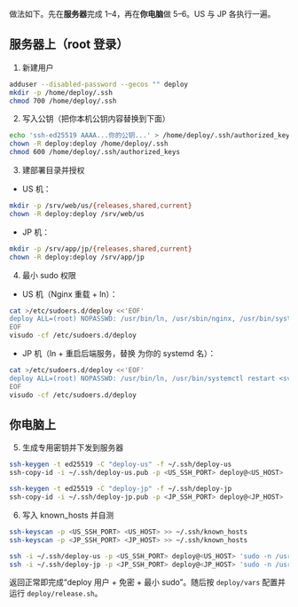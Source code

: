 做法如下。先在**服务器**完成 1–4，再在**你电脑**做 5–6。US 与 JP 各执行一遍。

## 服务器上（root 登录）

1. 新建用户

```bash
adduser --disabled-password --gecos "" deploy
mkdir -p /home/deploy/.ssh
chmod 700 /home/deploy/.ssh
```

2. 写入公钥（把你本机公钥内容替换到下面）

```bash
echo 'ssh-ed25519 AAAA...你的公钥...' > /home/deploy/.ssh/authorized_keys
chown -R deploy:deploy /home/deploy/.ssh
chmod 600 /home/deploy/.ssh/authorized_keys
```

3. 建部署目录并授权

* US 机：

```bash
mkdir -p /srv/web/us/{releases,shared,current}
chown -R deploy:deploy /srv/web/us
```

* JP 机：

```bash
mkdir -p /srv/app/jp/{releases,shared,current}
chown -R deploy:deploy /srv/app/jp
```

4. 最小 sudo 权限

* US 机（Nginx 重载 + ln）：

```bash
cat >/etc/sudoers.d/deploy <<'EOF'
deploy ALL=(root) NOPASSWD: /usr/bin/ln, /usr/sbin/nginx, /usr/bin/systemctl reload nginx, /usr/bin/systemctl restart nginx
EOF
visudo -cf /etc/sudoers.d/deploy
```

* JP 机（ln + 重启后端服务，替换 <svc> 为你的 systemd 名）：

```bash
cat >/etc/sudoers.d/deploy <<'EOF'
deploy ALL=(root) NOPASSWD: /usr/bin/ln, /usr/bin/systemctl restart <svc>, /usr/bin/systemctl status <svc>
EOF
visudo -cf /etc/sudoers.d/deploy
```

## 你电脑上

5. 生成专用密钥并下发到服务器

```bash
ssh-keygen -t ed25519 -C "deploy-us" -f ~/.ssh/deploy-us
ssh-copy-id -i ~/.ssh/deploy-us.pub -p <US_SSH_PORT> deploy@<US_HOST>

ssh-keygen -t ed25519 -C "deploy-jp" -f ~/.ssh/deploy-jp
ssh-copy-id -i ~/.ssh/deploy-jp.pub -p <JP_SSH_PORT> deploy@<JP_HOST>
```

6. 写入 known_hosts 并自测

```bash
ssh-keyscan -p <US_SSH_PORT> <US_HOST> >> ~/.ssh/known_hosts
ssh-keyscan -p <JP_SSH_PORT> <JP_HOST> >> ~/.ssh/known_hosts

ssh -i ~/.ssh/deploy-us -p <US_SSH_PORT> deploy@<US_HOST> 'sudo -n /usr/sbin/nginx -t'
ssh -i ~/.ssh/deploy-jp -p <JP_SSH_PORT> deploy@<JP_HOST> 'sudo -n /usr/bin/systemctl status <svc> >/dev/null'
```

返回正常即完成“deploy 用户 + 免密 + 最小 sudo”。随后按 `deploy/vars` 配置并运行 `deploy/release.sh`。
